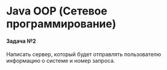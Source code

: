 # Java OOP (Сетевое программирование)

#### Задача №2
Написать сервер, который будет отправлять пользователю информацию о системе и номер запроса.  